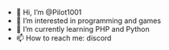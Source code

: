- 👋 Hi, I’m @Pilot1001
- 👀 I’m interested in programming and games
- 🌱 I’m currently learning PHP and Python
- 📫 How to reach me: discord
